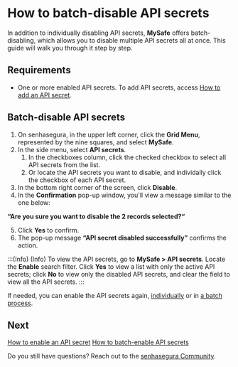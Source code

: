 # How to batch-disable API secrets

In addition to individually disabling API secrets, **MySafe** offers batch-disabling, which allows you to disable multiple API secrets all at once. This guide will walk you through it step by step.

## Requirements

* One or more enabled API secrets. To add API secrets, access [How to add an API secret](/v3-33/docs/mysafe-api-secret-add).

## Batch-disable API secrets
1. On senhasegura, in the upper left corner, click the **Grid Menu**, represented by the nine squares, and select **MySafe**.
2. In the side menu, select **API secrets**.
    1. In the checkboxes column, click the checked checkbox to select all API secrets from the list.
    2. Or locate the API secrets you want to disable, and individally click the checkbox of each API secret.
3. In the bottom right corner of the screen, click **Disable**.
4. In the **Confirmation** pop-up window, you'll view a message similar to the one below:

**“Are you sure you want to disable the 2 records selected?“**

5. Click **Yes** to confirm.
6. The pop-up message **“API secret disabled successfully”** confirms the action.

:::(Info) (Info)
To view the API secrets, go to **MySafe > API secrets**. Locate the **Enable** search filter. Click **Yes** to view a list with only the active API secrets; click **No** to view only the disabled API secrets, and clear the field to view all the API secrets.
:::

If needed, you can enable the API secrets again, [individually](/v3-33/docs/mysafe-api-secret-enable) or in [a batch process](/v3-33/docs/mysafe-how-to-batch-enable-api-secrets).

## Next
[How to enable an API secret](/v3-33/docs/mysafe-api-secret-enable)
[How to batch-enable API secrets](/v3-33/docs/mysafe-how-to-batch-enable-api-secrets)

Do you still have questions? Reach out to the [senhasegura Community](https://community.senhasegura.io/).
